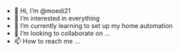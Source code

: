 - 👋 Hi, I’m @moedi21
- 👀 I’m interested in everything
- 🌱 I’m currently learning to set up my home automation
- 💞️ I’m looking to collaborate on ...
- 📫 How to reach me ...

<!---
moedi21/moedi21 is a ✨ special ✨ repository because its `README.md` (this file) appears on your GitHub profile.
You can click the Preview link to take a look at your changes.
--->
